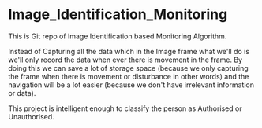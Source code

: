 # Image_Identification_Monitoring
This is Git repo of Image Identification based Monitoring Algorithm.

Instead of Capturing all the data which in the Image frame what we'll do is we'll only record the data when ever there is movement in the frame. By doing this we can save a lot of storage space (because we only capturing the frame when there is movement or disturbance in other words) and the navigation will be a lot easier (because we don't have irrelevant information or data).

This project is intelligent enough to classify the person as Authorised or Unauthorised.
